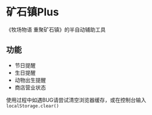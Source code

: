 # 矿石镇Plus

《牧场物语 重聚矿石镇》的半自动辅助工具  

## 功能

- 节日提醒
- 生日提醒
- 动物出生提醒
- 商店营业状态

使用过程中如遇BUG请尝试清空浏览器缓存，或在控制台输入`localStorage.clear()`
